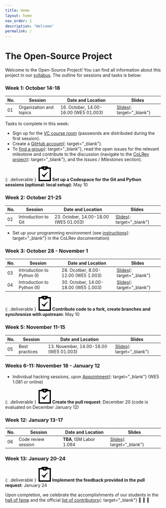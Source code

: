 ```yaml
---
title: Home
layout: home
nav_order: 1
description: "Welcome"
permalink: /
---
```


# The Open-Source Project

<!-- 
**TODO : Infos on topic and process (making an impact/contributing to an open source project)**

TODO : no registration required.

TODO : same title in all systems: WI-Project Open-Source Development??

-->

Welcome to the Open-Source Project! You can find all information about this project in our [syllabus](docs/syllabus.html). The outline for sessions and tasks is below:

<!--
<img src="assets/agenda.png" style="height: 400px;">

 ## Course outline -->

### Week 1: October 14-18

| No. | Session | Date and Location | Slides |
|-----|---------|------------------|--------|
| 01  | Organization and topics | 16. October, 14.00-16.00 (WE5 01.003) | [Slides](output/01-topics.html){: target="_blank"} |

Tasks to complete in this week:

- Sign up for the [VC course room](https://vc.uni-bamberg.de/course/search.php?search=Digital-Work-Projekt-B) (passwords are distributed during the first session).
- Create a [GitHub account](https://github.com/signup){: target="_blank"}.
- To [find a group](https://digital-work-lab.github.io/open-source-project/output/01-topics.html#8){: target="_blank"}, read the open issues for the relevant milestone and contribute to the discussion (navigate to the [CoLRev project](https://github.com/CoLRev-Environment/colrev){: target="_blank"}, and the *Issues* / *Milestones* section).

{: .deliverable }
![tasks logo](assets/iconmonstr-clipboard-5.svg)**Set up a Codespace for the Git and Python sessions (optional: local setup)**: May 10

### Week 2: October 21-25

| No. | Session | Date and Location | Slides |
|-----|---------|------------------|--------|
| 02  | Introduction to Git | 23. October, 14.00-18.00 (WE5 01.003) | [Slides](output/02-git.html){: target="_blank"} |

- Set up your programming environment (see [instructions](https://colrev-environment.github.io/colrev/dev_docs/setup.html){: target="_blank"} in the CoLRev documentation)

### Week 3: October 28 - November 1

| No. | Session | Date and Location | Slides |
|-----|---------|------------------|--------|
| 03  | Introduction to Python (I) | 28. Ocotber, 8.00-12.00 (WE5 1.003) | [Slides](output/03-python_1.html){: target="_blank"} |
| 04  | Introduction to Python (II) | 30. October, 14.00-18.00 (WE5 1.003) | [Slides](output/04-python_2.html){: target="_blank"} |

{: .deliverable }
![tasks logo](assets/iconmonstr-clipboard-5.svg)**Contribute code to a fork, create branches and synchronize with upstream**: May 10

### Week 5: November 11-15

| No. | Session | Date and Location | Slides |
|-----|---------|------------------|--------|
| 05  | Best practices | 13. November, 14.00-16.00 (WE5 01.003) | [Slides](output/05-best_practice.html){: target="_blank"} |

### Weeks 6-11: November 18 - January 12

- Individual hacking sessions, upon [Appointment](https://calendly.com/gerit-wagner/30min){: target="_blank"} (WE5 1.081 or online)

{: .deliverable }
![tasks logo](assets/iconmonstr-clipboard-5.svg)**Create the pull request**: December 20 (code is evaluated on December January 12)

### Week 12: January 13-17

| No. | Session | Date and Location | Slides |
|-----|---------|------------------|--------|
| 06  | Code review session | **TBA**, ISM Labor 1.094 |[Slides](output/06-presentations.html){: target="_blank"} |

### Week 13: January 20-24

{: .deliverable }
![tasks logo](assets/iconmonstr-clipboard-5.svg)**Implement the feedback provided in the pull request**: January 24

Upon completion, we celebrate the accomplishments of our students in the [hall of fame](docs/hall_of_fame.html) and the official [list of contributors](https://github.com/CoLRev-Environment/colrev?tab=readme-ov-file#contributors){: target="_blank"} 🎉 🍾 🎈

<!-- 
You can read more about my work [here](docs/instructor.html).

slides
resources and links
instructor

TBD: include a picture?
TODO : make group fotos and publish

objectives: mention tools and open synthesis?
-->
